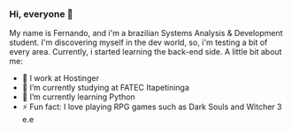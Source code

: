 ### Hi, everyone 👋

My name is Fernando, and i'm a brazilian Systems Analysis & Development student. I'm discovering myself in the dev world, so, i'm testing a bit of every area. Currently, i started learning the back-end side. A little bit about me:

- 💜 I work at Hostinger
- 🔭 I’m currently studying at FATEC Itapetininga
- 🌱 I’m currently learning Python
- ⚡ Fun fact: I love playing RPG games such as Dark Souls and Witcher 3 e.e
